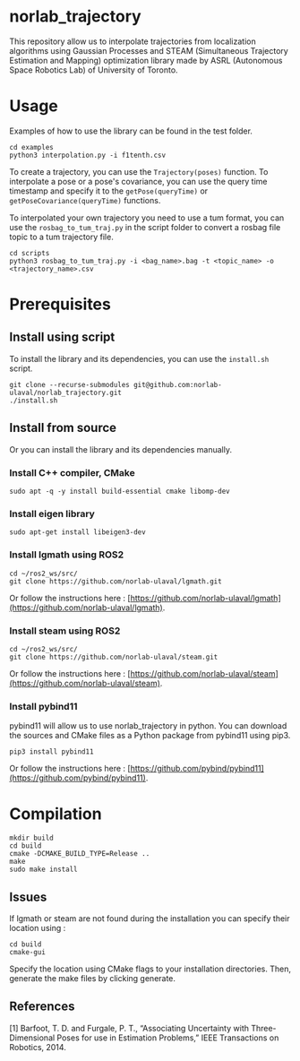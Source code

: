 # norlab_trajectory
This repository allow us to interpolate trajectories from localization algorithms using Gaussian Processes and STEAM (Simultaneous Trajectory Estimation and Mapping) optimization library made by ASRL (Autonomous Space Robotics Lab) of University of Toronto.

# Usage

Examples of how to use the library can be found in the test folder.
```
cd examples
python3 interpolation.py -i f1tenth.csv
```

To create a trajectory, you can use the `Trajectory(poses)` function. 
To interpolate a pose or a pose's covariance, you can use the query time timestamp and specify it to the `getPose(queryTime)` or `getPoseCovariance(queryTime)` functions.

To interpolated your own trajectory you need to use a tum format, you can use the `rosbag_to_tum_traj.py` in the script folder to convert a rosbag file topic to a tum trajectory file.
```
cd scripts
python3 rosbag_to_tum_traj.py -i <bag_name>.bag -t <topic_name> -o <trajectory_name>.csv
```

# Prerequisites

## Install using script

To install the library and its dependencies, you can use the `install.sh` script.
```
git clone --recurse-submodules git@github.com:norlab-ulaval/norlab_trajectory.git
./install.sh
```

## Install from source

Or you can install the library and its dependencies manually.

### Install C++ compiler, CMake

```````
sudo apt -q -y install build-essential cmake libomp-dev
```````

### Install eigen library

```````
sudo apt-get install libeigen3-dev
```````

### Install lgmath using ROS2

```````
cd ~/ros2_ws/src/
git clone https://github.com/norlab-ulaval/lgmath.git
```````
Or follow the instructions here : [https://github.com/norlab-ulaval/lgmath](https://github.com/norlab-ulaval/lgmath).

### Install steam using ROS2

```````
cd ~/ros2_ws/src/
git clone https://github.com/norlab-ulaval/steam.git
```````

Or follow the instructions here : [https://github.com/norlab-ulaval/steam](https://github.com/norlab-ulaval/steam).

### Install pybind11

pybind11 will allow us to use norlab_trajectory in python.
You can download the sources and CMake files as a Python package from pybind11 using pip3.
```````
pip3 install pybind11
```````
Or follow the instructions here : [https://github.com/pybind/pybind11](https://github.com/pybind/pybind11).

# Compilation
```````
mkdir build
cd build
cmake -DCMAKE_BUILD_TYPE=Release ..
make
sudo make install
```````
## Issues

If lgmath or steam are not found during the installation you can specify their location using :
```````
cd build
cmake-gui
```````
Specify the location using CMake flags to your installation directories. Then, generate the make files by clicking generate.

## References 
[1] Barfoot, T. D. and Furgale, P. T., “Associating Uncertainty with Three-Dimensional Poses for use in Estimation Problems,” IEEE Transactions on Robotics, 2014.
